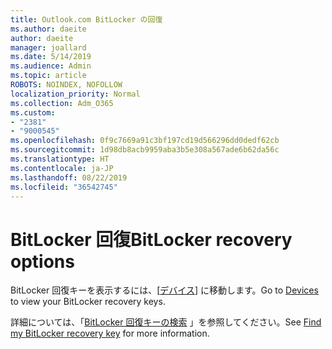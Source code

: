 ```yaml
---
title: Outlook.com BitLocker の回復
ms.author: daeite
author: daeite
manager: joallard
ms.date: 5/14/2019
ms.audience: Admin
ms.topic: article
ROBOTS: NOINDEX, NOFOLLOW
localization_priority: Normal
ms.collection: Adm_O365
ms.custom:
- "2381"
- "9000545"
ms.openlocfilehash: 0f9c7669a91c3bf197cd19d566296dd0dedf62cb
ms.sourcegitcommit: 1d98db8acb9959aba3b5e308a567ade6b62da56c
ms.translationtype: HT
ms.contentlocale: ja-JP
ms.lasthandoff: 08/22/2019
ms.locfileid: "36542745"
---
```

# <a name="bitlocker-recovery"></a><span data-ttu-id="49862-102">BitLocker 回復</span><span class="sxs-lookup"><span data-stu-id="49862-102">BitLocker recovery options</span></span>

<span data-ttu-id="49862-103">BitLocker 回復キーを表示するには、[[デバイス](https://account.microsoft.com/devices/recoverykey)] に移動します。</span><span class="sxs-lookup"><span data-stu-id="49862-103">Go to [Devices](https://account.microsoft.com/devices/recoverykey) to view your BitLocker recovery keys.</span></span>

<span data-ttu-id="49862-104">詳細については、「[BitLocker 回復キーの検索](https://support.microsoft.com/help/4026181) 」を参照してください。</span><span class="sxs-lookup"><span data-stu-id="49862-104">See [Find my BitLocker recovery key](https://support.microsoft.com/help/4026181) for more information.</span></span>
